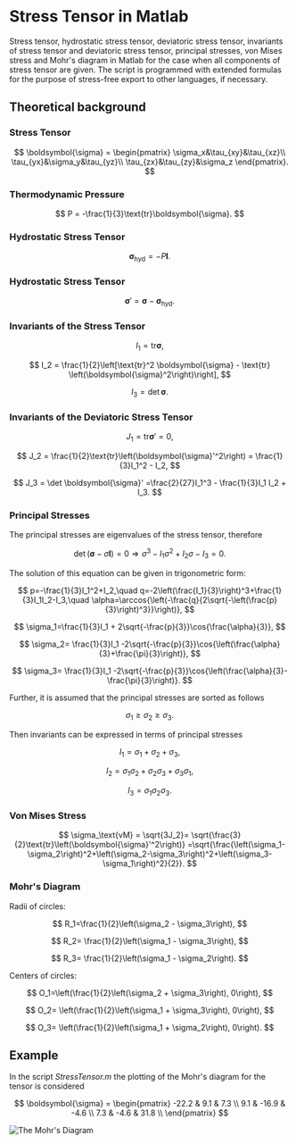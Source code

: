 # Stress Tensor in Matlab
Stress tensor, hydrostatic stress tensor, deviatoric stress tensor, invariants of stress tensor and deviatoric stress tensor, principal stresses, von Mises stress and Mohr's diagram in Matlab for the case when all components of stress tensor are given.
The script is programmed with extended formulas for the purpose of stress-free export to other languages, if necessary.

 ## Theoretical background
 
 ### Stress Tensor
 
 $$
 \boldsymbol{\sigma} = 
	\begin{pmatrix}
		\sigma_x&\tau_{xy}&\tau_{xz}\\
		\tau_{yx}&\sigma_y&\tau_{yz}\\
		\tau_{zx}&\tau_{zy}&\sigma_z
	\end{pmatrix}.
 $$
 
 ### Thermodynamic Pressure
 
 $$
P = -\frac{1}{3}\text{tr}\boldsymbol{\sigma}.
 $$
 
 ### Hydrostatic Stress Tensor
 
 $$
\boldsymbol{\sigma}_\text{hyd} = -P\mathbf{I}.
 $$

 ### Hydrostatic Stress Tensor
 
 $$
\boldsymbol{\sigma}' =\boldsymbol{\sigma} - \boldsymbol{\sigma}_\text{hyd}.
 $$
 
  ### Invariants of the Stress Tensor
 
 $$
	I_1 = \text{tr} \boldsymbol{\sigma},
 $$
 
  $$
	I_2 = \frac{1}{2}\left[\text{tr}^2 \boldsymbol{\sigma} - \text{tr} \left(\boldsymbol{\sigma}^2\right)\right],
 $$
 
  $$
	I_3 = \det \boldsymbol{\sigma}.
 $$
 
### Invariants of the Deviatoric Stress Tensor

 $$
	J_1 = \text{tr}\boldsymbol{\sigma}'=0,
 $$
 
 $$
	J_2 = \frac{1}{2}\text{tr}\left(\boldsymbol{\sigma}'^2\right) = \frac{1}{3}I_1^2 - I_2,
 $$
 
 $$
	J_3 = \det \boldsymbol{\sigma}' =\frac{2}{27}I_1^3 - \frac{1}{3}I_1 I_2 + I_3.
 $$

### Principal Stresses

The principal stresses are eigenvalues of the stress tensor, therefore

$$
\det\left(\boldsymbol{\sigma}-\sigma\mathbf{I}\right)=0\Rightarrow\sigma^3-I_1\sigma^2+I_2\sigma-I_3=0.
$$

The solution of this equation can be given in trigonometric form:

$$
p=-\frac{1}{3}I_1^2+I_2,\quad q=-2\left(\frac{I_1}{3}\right)^3+\frac{1}{3}I_1I_2-I_3,\quad \alpha=\arccos{\left(-\frac{q}{2\sqrt{-\left(\frac{p}{3}\right)^3}}\right)},
$$

$$
\sigma_1=\frac{1}{3}I_1 + 2\sqrt{-\frac{p}{3}}\cos{\frac{\alpha}{3}},
$$

$$
\sigma_2= \frac{1}{3}I_1 -2\sqrt{-\frac{p}{3}}\cos{\left(\frac{\alpha}{3}+\frac{\pi}{3}\right)},
$$

$$
\sigma_3= \frac{1}{3}I_1 -2\sqrt{-\frac{p}{3}}\cos{\left(\frac{\alpha}{3}-\frac{\pi}{3}\right)}.
$$

Further, it is assumed that the principal stresses are sorted as follows

$$
\sigma_1\geq\sigma_2\geq\sigma_3.
$$

Then invariants can be expressed in terms of principal stresses

$$
I_1=\sigma_1+\sigma_2+\sigma_3,
$$

$$
I_2= \sigma_1\sigma_2+\sigma_2\sigma_3+\sigma_3\sigma_1,
$$

$$
I_3= \sigma_1\sigma_2\sigma_3.
$$

### Von Mises Stress

$$
\sigma_\text{vM} = \sqrt{3J_2}= \sqrt{\frac{3}{2}\text{tr}\left(\boldsymbol{\sigma}'^2\right)} =\sqrt{\frac{\left(\sigma_1-\sigma_2\right)^2+\left(\sigma_2-\sigma_3\right)^2+\left(\sigma_3-\sigma_1\right)^2}{2}}.
$$

### Mohr's Diagram

Radii of circles:

$$
R_1=\frac{1}{2}\left(\sigma_2 - \sigma_3\right),
$$

$$
R_2= \frac{1}{2}\left(\sigma_1 - \sigma_3\right),
$$

$$
R_3= \frac{1}{2}\left(\sigma_1 - \sigma_2\right).
$$

Centers of circles:

$$
O_1=\left(\frac{1}{2}\left(\sigma_2 + \sigma_3\right),  0\right),
$$

$$
O_2=  \left(\frac{1}{2}\left(\sigma_1 + \sigma_3\right), 0\right),
$$

$$
O_3= \left(\frac{1}{2}\left(\sigma_1 + \sigma_2\right), 0\right).
$$

## Example 

In the script _StressTensor.m_ the plotting of the Mohr's diagram for the tensor is considered

$$
\boldsymbol{\sigma} =
\begin{pmatrix}
			-22.2 & 9.1 & 7.3 \\
			9.1 & -16.9 & -4.6 \\
			7.3 & -4.6 & 31.8 \\
		\end{pmatrix}
$$

![The Mohr's Diagram](https://github.com/whydenyscry/Stress-Tensor-Matlab/tree/main/images/The_Mohrs_Diagram.png)